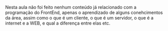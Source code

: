 Nesta aula não foi feito nenhum conteúdo já relacionado com a programação do FrontEnd, apenas o aprendizado de alguns conehcimentos da área, assim como o que é um cliente, o que é um servidor, o que é a internet e a WEB, e qual a diferença entre elas etc.